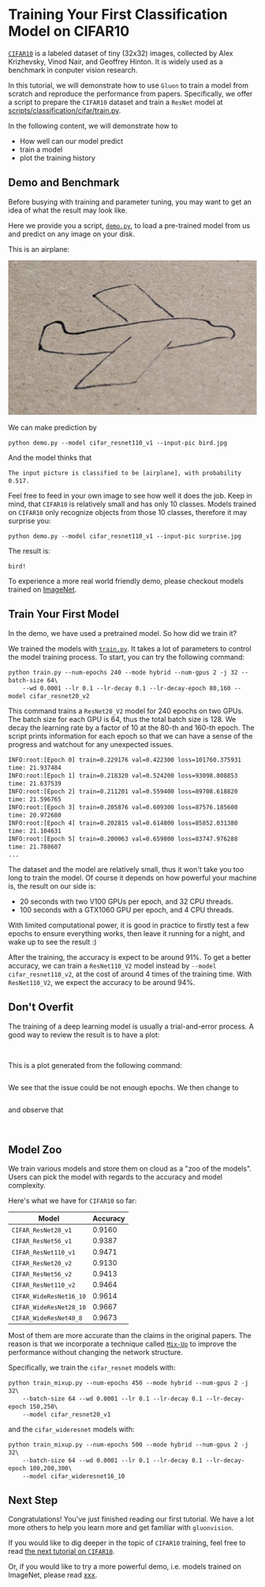 Training Your First Classification Model on CIFAR10
=============

[`CIFAR10`](https://www.cs.toronto.edu/~kriz/cifar.html) is a labeled dataset of tiny (32x32) images, collected by Alex Krizhevsky, Vinod Nair, and Geoffrey Hinton. It is widely used as a benchmark in conputer vision research.

In this tutorial, we will demonstrate how to use `Gluon` to train a model from scratch and reproduce the performance from papers. Specifically, we offer a script to prepare the `CIFAR10` dataset and train a `ResNet` model at [scripts/classification/cifar/train.py](https://github.com/dmlc/gluon-vision/blob/master/scripts/classification/cifar/train.py).

In the following content, we will demonstrate how to

- How well can our model predict
- train a model
- plot the training history


## Demo and Benchmark

Before busying with training and parameter tuning, you may want to get an idea of what the result may look like.

Here we provide you a script, [`demo.py`](https://github.com/hetong007/gluon-vision/blob/master/scripts/classification/cifar/demo.py), to load a pre-trained model from us and predict on any image on your disk.

This is an airplane:

![](../../scripts/classification/cifar/plane-draw.jpeg)

We can make prediction by

```
python demo.py --model cifar_resnet110_v1 --input-pic bird.jpg
```

And the model thinks that

```
The input picture is classified to be [airplane], with probability 0.517.
```

Feel free to feed in your own image to see how well it does the job. Keep in mind, that `CIFAR10` is relatively small and has only 10 classes. Models trained on `CIFAR10` only recognize objects from those 10 classes, therefore it may surprise you:

```
python demo.py --model cifar_resnet110_v1 --input-pic surprise.jpg
```

The result is:

```
bird!
```

To experience a more real world friendly demo, please checkout models trained on [ImageNet]().

## Train Your First Model

In the demo, we have used a pretrained model. So how did we train it? 

We trained the models with [`train.py`](https://github.com/hetong007/gluon-vision/blob/master/scripts/classification/cifar/train.py). It takes a lot of parameters to control the model training process. To start, you can try the following command: 

```
python train.py --num-epochs 240 --mode hybrid --num-gpus 2 -j 32 --batch-size 64\
    --wd 0.0001 --lr 0.1 --lr-decay 0.1 --lr-decay-epoch 80,160 --model cifar_resnet20_v2
```

This command trains a `ResNet20_V2` model for 240 epochs on two GPUs. The batch size for each GPU is 64, thus the total batch size is 128. We decay the learning rate by a factor of 10 at the 80-th and 160-th epoch. The script prints information for each epoch so that we can have a sense of the progress and watchout for any unexpected issues.

```
INFO:root:[Epoch 0] train=0.229176 val=0.422300 loss=101760.375931 time: 21.937484
INFO:root:[Epoch 1] train=0.218320 val=0.524200 loss=93098.808853 time: 21.637539
INFO:root:[Epoch 2] train=0.211201 val=0.559400 loss=89708.618820 time: 21.596765
INFO:root:[Epoch 3] train=0.205876 val=0.609300 loss=87576.185600 time: 20.972680
INFO:root:[Epoch 4] train=0.202815 val=0.614800 loss=85852.031380 time: 21.104631
INFO:root:[Epoch 5] train=0.200063 val=0.659800 loss=83747.976288 time: 21.788607
...
```

The dataset and the model are relatively small, thus it won't take you too long to train the model. Of course it depends on how powerful your machine is, the result on our side is:

- 20 seconds with two V100 GPUs per epoch, and 32 CPU threads.
- 100 seconds with a GTX1060 GPU per epoch, and 4 CPU threads.

With limited computational power, it is good in practice to firstly test a few epochs to ensure everything works, then leave it running for a night, and wake up to see the result :)

After the training, the accuracy is expect to be around 91%. To get a better accuracy, we can train a `ResNet110_V2` model instead by `--model cifar_resnet110_v2`, at the cost of around 4 times of the training time. With `ResNet110_V2`, we expect the accuracy to be around 94%.

## Don't Overfit

The training of a deep learning model is usually a trial-and-error process. A good way to review the result is to have a plot:

![]()

This is a plot generated from the following command:

```
```

We see that the issue could be not enough epochs. We then change to

```
```

and observe that

![]()

## Model Zoo

We train various models and store them on cloud as a "zoo of the models". Users can pick the model with regards to the accuracy and model complexity.

Here's what we have for `CIFAR10` so far:

| Model                    | Accuracy |
|--------------------------|----------|
| `CIFAR_ResNet20_v1`      | 0.9160   |
| `CIFAR_ResNet56_v1`      | 0.9387   |
| `CIFAR_ResNet110_v1`     | 0.9471   |
| `CIFAR_ResNet20_v2`      | 0.9130   |
| `CIFAR_ResNet56_v2`      | 0.9413   |
| `CIFAR_ResNet110_v2`     | 0.9464   |
| `CIFAR_WideResNet16_10`  | 0.9614   |
| `CIFAR_WideResNet28_10`  | 0.9667   |
| `CIFAR_WideResNet40_8`   | 0.9673   |

Most of them are more accurate than the claims in the original papers. The reason is that we incorporate a technique called [`Mix-Up`](https://arxiv.org/abs/1710.09412) to improve the performance without changing the network structure.

Specifically, we train the `cifar_resnet` models with:

```
python train_mixup.py --num-epochs 450 --mode hybrid --num-gpus 2 -j 32\
    --batch-size 64 --wd 0.0001 --lr 0.1 --lr-decay 0.1 --lr-decay-epoch 150,250\
    --model cifar_resnet20_v1
```

and the `cifar_wideresnet` models with:

```
python train_mixup.py --num-epochs 500 --mode hybrid --num-gpus 2 -j 32\
    --batch-size 64 --wd 0.0001 --lr 0.1 --lr-decay 0.1 --lr-decay-epoch 100,200,300\
    --model cifar_wideresnet16_10
```

## Next Step

Congratulations! You've just finished reading our first tutorial. We have a lot more others to help you learn more and get familiar with `gluonvision`.

If you would like to dig deeper in the topic of `CIFAR10` training, feel free to read [the next tutorial on `CIFAR10`]().

Or, if you would like to try a more powerful demo, i.e. models trained on ImageNet, please read [xxx]().

